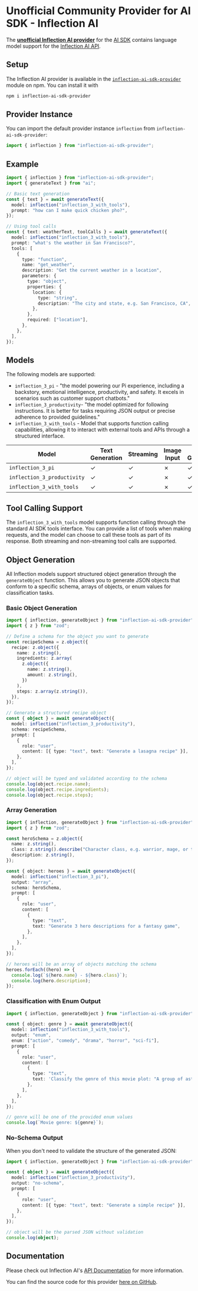 # Unofficial Community Provider for AI SDK - Inflection AI

The **[unofficial Inflection AI provider](https://www.npmjs.com/package/inflection-ai-sdk-provider)** for the [AI SDK](https://sdk.vercel.ai/docs) contains language model support for the [Inflection AI API](https://developers.inflection.ai/).

## Setup

The Inflection AI provider is available in the [`inflection-ai-sdk-provider`](https://www.npmjs.com/package/inflection-ai-sdk-provider) module on npm. You can install it with

```bash
npm i inflection-ai-sdk-provider
```

## Provider Instance

You can import the default provider instance `inflection` from `inflection-ai-sdk-provider`:

```ts
import { inflection } from "inflection-ai-sdk-provider";
```

## Example

```ts
import { inflection } from "inflection-ai-sdk-provider";
import { generateText } from "ai";

// Basic text generation
const { text } = await generateText({
  model: inflection("inflection_3_with_tools"),
  prompt: "how can I make quick chicken pho?",
});

// Using tool calls
const { text: weatherText, toolCalls } = await generateText({
  model: inflection("inflection_3_with_tools"),
  prompt: "what's the weather in San Francisco?",
  tools: [
    {
      type: "function",
      name: "get_weather",
      description: "Get the current weather in a location",
      parameters: {
        type: "object",
        properties: {
          location: {
            type: "string",
            description: "The city and state, e.g. San Francisco, CA",
          },
        },
        required: ["location"],
      },
    },
  ],
});
```

## Models

The following models are supported:

- `inflection_3_pi` - "the model powering our Pi experience, including a backstory, emotional intelligence, productivity, and safety. It excels in scenarios such as customer support chatbots."
- `inflection_3_productivity`- "the model optimized for following instructions. It is better for tasks requiring JSON output or precise adherence to provided guidelines."
- `inflection_3_with_tools` - Model that supports function calling capabilities, allowing it to interact with external tools and APIs through a structured interface.

| Model                       | Text Generation | Streaming | Image Input | Object Generation | Tool Usage | Tool Streaming |
| --------------------------- | --------------- | --------- | ----------- | ----------------- | ---------- | -------------- |
| `inflection_3_pi`           | ✓               | ✓         | ✗           | ✓                 | ✗          | ✗              |
| `inflection_3_productivity` | ✓               | ✓         | ✗           | ✓                 | ✗          | ✗              |
| `inflection_3_with_tools`   | ✓               | ✓         | ✗           | ✓                 | ✓          | ✓              |

## Tool Calling Support

The `inflection_3_with_tools` model supports function calling through the standard AI SDK tools interface. You can provide a list of tools when making requests, and the model can choose to call these tools as part of its response. Both streaming and non-streaming tool calls are supported.

## Object Generation

All Inflection models support structured object generation through the `generateObject` function. This allows you to generate JSON objects that conform to a specific schema, arrays of objects, or enum values for classification tasks.

### Basic Object Generation

```typescript
import { inflection, generateObject } from "inflection-ai-sdk-provider";
import { z } from "zod";

// Define a schema for the object you want to generate
const recipeSchema = z.object({
  recipe: z.object({
    name: z.string(),
    ingredients: z.array(
      z.object({
        name: z.string(),
        amount: z.string(),
      })
    ),
    steps: z.array(z.string()),
  }),
});

// Generate a structured recipe object
const { object } = await generateObject({
  model: inflection("inflection_3_productivity"),
  schema: recipeSchema,
  prompt: [
    {
      role: "user",
      content: [{ type: "text", text: "Generate a lasagna recipe" }],
    },
  ],
});

// object will be typed and validated according to the schema
console.log(object.recipe.name);
console.log(object.recipe.ingredients);
console.log(object.recipe.steps);
```

### Array Generation

```typescript
import { inflection, generateObject } from "inflection-ai-sdk-provider";
import { z } from "zod";

const heroSchema = z.object({
  name: z.string(),
  class: z.string().describe("Character class, e.g. warrior, mage, or thief."),
  description: z.string(),
});

const { object: heroes } = await generateObject({
  model: inflection("inflection_3_pi"),
  output: "array",
  schema: heroSchema,
  prompt: [
    {
      role: "user",
      content: [
        {
          type: "text",
          text: "Generate 3 hero descriptions for a fantasy game",
        },
      ],
    },
  ],
});

// heroes will be an array of objects matching the schema
heroes.forEach((hero) => {
  console.log(`${hero.name} - ${hero.class}`);
  console.log(hero.description);
});
```

### Classification with Enum Output

```typescript
import { inflection, generateObject } from "inflection-ai-sdk-provider";

const { object: genre } = await generateObject({
  model: inflection("inflection_3_with_tools"),
  output: "enum",
  enum: ["action", "comedy", "drama", "horror", "sci-fi"],
  prompt: [
    {
      role: "user",
      content: [
        {
          type: "text",
          text: 'Classify the genre of this movie plot: "A group of astronauts travel through a wormhole in search of a new habitable planet for humanity."',
        },
      ],
    },
  ],
});

// genre will be one of the provided enum values
console.log(`Movie genre: ${genre}`);
```

### No-Schema Output

When you don't need to validate the structure of the generated JSON:

```typescript
import { inflection, generateObject } from "inflection-ai-sdk-provider";

const { object } = await generateObject({
  model: inflection("inflection_3_productivity"),
  output: "no-schema",
  prompt: [
    {
      role: "user",
      content: [{ type: "text", text: "Generate a simple recipe" }],
    },
  ],
});

// object will be the parsed JSON without validation
console.log(object);
```

## Documentation

Please check out Inflection AI's [API Documentation](https://developers.inflection.ai/docs/api-reference) for more information.

You can find the source code for this provider [here on GitHub](https://github.com/Umbrage-Studios/inflection-ai-sdk-provider).
